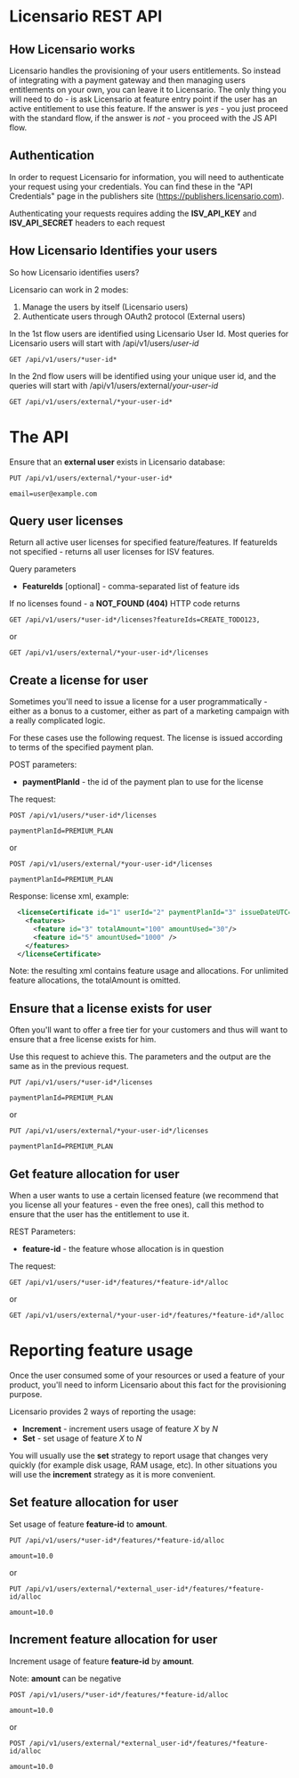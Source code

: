 Licensario REST API
===================

How Licensario works
--------------------
Licensario handles the provisioning of your users entitlements. So instead of integrating with a payment gateway
and then managing users entitlements on your own, you can leave it to Licensario.
The only thing you will need to do - is ask Licensario at feature entry point if the user has an active entitlement to
use this feature. If the answer is *yes* - you just proceed with the standard flow, if the answer is *not* - you 
proceed with the JS API flow.

Authentication
--------------
In order to request Licensario for information, you will need to authenticate your request using your credentials.
You can find these in the "API Credentials" page in the publishers site (https://publishers.licensario.com).

Authenticating your requests requires adding the **ISV_API_KEY** and **ISV_API_SECRET** headers to each request

How Licensario Identifies your users
------------------------------------
So how Licensario identifies users?

Licensario can work in 2 modes:
  1. Manage the users by itself (Licensario users)
  2. Authenticate users through OAuth2 protocol (External users)

In the 1st flow users are identified using Licensario User Id. Most queries for Licensario users will start with
/api/v1/users/*user-id*

    GET /api/v1/users/*user-id*

In the 2nd flow users will be identified using your unique user id, and the queries will start with
/api/v1/users/external/*your-user-id*

    GET /api/v1/users/external/*your-user-id*
    
The API
=======
Ensure that an **external user** exists in Licensario database:

    PUT /api/v1/users/external/*your-user-id*
    
    email=user@example.com

Query user licenses
-------------------
Return all active user licenses for specified feature/features.
If featureIds not specified - returns all user licenses for ISV features.

Query parameters
  - **FeatureIds** [optional] - comma-separated list of feature ids

If no licenses found - a **NOT_FOUND (404)** HTTP code returns

    GET /api/v1/users/*user-id*/licenses?featureIds=CREATE_TODO123,  
    
or

    GET /api/v1/users/external/*your-user-id*/licenses
    
Create a license for user
-------------------------
Sometimes you'll need to issue a license for a user programmatically - either as a bonus to a customer, 
either as part of a marketing campaign with a really complicated logic.


For these cases use the following request. The license is issued according to terms of the specified payment plan.

POST parameters:
  - **paymentPlanId** - the id of the payment plan to use for the license

The request:

    POST /api/v1/users/*user-id*/licenses
    
    paymentPlanId=PREMIUM_PLAN
    
or

    POST /api/v1/users/external/*your-user-id*/licenses
    
    paymentPlanId=PREMIUM_PLAN
    
Response:
license xml, example:
```xml
  <licenseCertificate id="1" userId="2" paymentPlanId="3" issueDateUTC="201205041632" isTrial="true|false">
    <features>
      <feature id="3" totalAmount="100" amountUsed="30"/>
      <feature id="5" amountUsed="1000" />
    </features>
  </licenseCertificate>
```

Note: the resulting xml contains feature usage and allocations. For unlimited feature allocations, the totalAmount is omitted.
    
Ensure that a license exists for user
-------------------------------------
Often you'll want to offer a free tier for your customers and thus will want to ensure that a free license exists for him.

Use this request to achieve this. The parameters and the output are the same as in the previous request.

    PUT /api/v1/users/*user-id*/licenses
    
    paymentPlanId=PREMIUM_PLAN
    
or

    PUT /api/v1/users/external/*your-user-id*/licenses
    
    paymentPlanId=PREMIUM_PLAN

Get feature allocation for user
-------------------------------
When a user wants to use a certain licensed feature (we recommend that you license all your features - even the free ones),
call this method to ensure that the user has the entitlement to use it.

REST Parameters:
  - **feature-id** - the feature whose allocation is in question

The request:

    GET /api/v1/users/*user-id*/features/*feature-id*/alloc
    
or

    GET /api/v1/users/external/*your-user-id*/features/*feature-id*/alloc

Reporting feature usage
=======================
Once the user consumed some of your resources or used a feature of your product, you'll need to inform Licensario 
about this fact for the provisioning purpose.

Licensario provides 2 ways of reporting the usage:
  - **Increment** - increment users usage of feature *X* by *N*
  - **Set** - set usage of feature *X* to *N*

You will usually use the **set** strategy to report usage that changes very quickly (for example disk usage, RAM usage, etc).
In other situations you will use the **increment** strategy as it is more convenient.


Set feature allocation for user
----------------------------------
Set usage of feature **feature-id** to **amount**.

    PUT /api/v1/users/*user-id*/features/*feature-id/alloc
    
    amount=10.0

or

    PUT /api/v1/users/external/*external_user-id*/features/*feature-id/alloc
    
    amount=10.0

Increment feature allocation for user
-------------------------------------
Increment usage of feature **feature-id** by **amount**.

Note: **amount** can be negative

    POST /api/v1/users/*user-id*/features/*feature-id/alloc
    
    amount=10.0

or

    POST /api/v1/users/external/*external_user-id*/features/*feature-id/alloc
    
    amount=10.0

